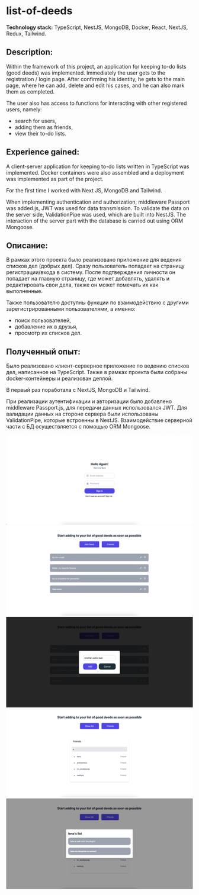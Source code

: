 # list-of-deeds

**Technology stack:** TypeScript, NestJS, MongoDB, Docker, React, NextJS, Redux, Tailwind.

## Description:

Within the framework of this project, an application for keeping to-do lists (good deeds) was implemented. Immediately the user gets to the registration / login page.
After confirming his identity, he gets to the main page, where he can add, delete and edit his cases, and he can also mark them as completed.

The user also has access to functions for interacting with other registered users, namely:

- search for users,
- adding them as friends,
- view their to-do lists.

## Experience gained:

A client-server application for keeping to-do lists written in TypeScript was implemented. Docker containers were also assembled and a deployment was implemented as part of the project.

For the first time I worked with Next JS, MongoDB and Tailwind.

When implementing authentication and authorization, middleware Passport was added.js, JWT was used for data transmission.
To validate the data on the server side, ValidationPipe was used, which are built into NestJS. The interaction of the server part with the database is carried out using ORM Mongoose.

## Описание:

В рамках этого проекта было реализовано приложение для ведения списков дел (добрых дел). Сразу пользователь попадает на страницу регистрации/входа в систему. 
После подтверждения личности он попадает на главную страницу, где может добавлять, удалять и редактировать свои дела, также он может помечать их как выполненные.

Также пользователю доступны функции по взаимодействию с другими зарегистрированными пользователями, а именно: 

- поиск пользователей,
- добавление их в друзья,
- просмотр их списков дел.

## Полученный опыт:

Было реализовано клиент-серверное приложение по ведению списков дел, написанное на TypeScript. Также в рамках проекта были собраны docker-контейнеры и реализован деплой.

В первый раз поработала с NextJS, MongoDB и Tailwind. 

При реализации аутентификации и авторизации было добавлено middleware Passport.js, для передачи данных использовался JWT.
Для валидации данных на стороне сервера были использованы ValidationPipe, которые встроенны в NestJS. Взаимодействие серверной части с БД осуществляется с помощью ORM Mongoose.

![img.png](screenshots/img.png)
![img.png](screenshots/img1.png)
![img.png](screenshots/img2.png)
![img.png](screenshots/img4.png)
![img.png](screenshots/img5.png)

